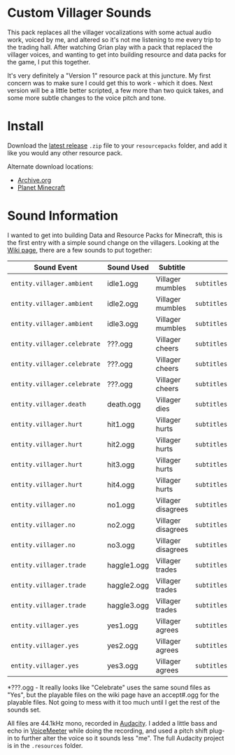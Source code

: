 # Custom Villager Sounds
This pack replaces all the villager vocalizations with some actual audio work, voiced by me, and altered so it's not me listening to me every trip to the trading hall. After watching Grian play with a pack that replaced the villager voices, and wanting to get into building resource and data packs for the game, I put this together.

It's very definitely a "Version 1" resource pack at this juncture. My first concern was to make sure I could get this to work - which it does. Next version will be a little better scripted, a few more than two quick takes, and some more subtle changes to the voice pitch and tone.

# Install
Download the [latest release](https://github.com/AnonJr/Minecraft-Villager-Voices/releases) `.zip` file to your `resourcepacks` folder, and add it like you would any other resource pack.

Alternate download locations:

 * [Archive.org](https://archive.org/details/Custom_Villager_Sounds-v1.0.0)
 * [Planet Minecraft](https://www.planetminecraft.com/texture-pack/custom-villager-sounds/)

# Sound Information
I wanted to get into building Data and Resource Packs for Minecraft, this is the first entry with a simple sound change on the villagers. Looking at the [Wiki page](https://minecraft.gamepedia.com/Villager), there are a few sounds to put together:

Sound Event | Sound Used | Subtitle | Subtitle ID | My Take
----- | -------- | ------------- | --------------- | -------
`entity.villager.ambient` | idle1.ogg | Villager mumbles | `subtitles.entity.villager.ambient` | "Hello"
`entity.villager.ambient` | idle2.ogg | Villager mumbles | `subtitles.entity.villager.ambient` | "How *you* doin?"
`entity.villager.ambient` | idle3.ogg | Villager mumbles | `subtitles.entity.villager.ambient` | "Hi"
`entity.villager.celebrate` | ???.ogg | Villager cheers | `subtitles.entity.villager.celebrate` | "?"
`entity.villager.celebrate` | ???.ogg | Villager cheers | `subtitles.entity.villager.celebrate` | "?"
`entity.villager.celebrate` | ???.ogg | Villager cheers | `subtitles.entity.villager.celebrate` | "?"
`entity.villager.death` | death.ogg | Villager dies | `subtitles.entity.villager.death` | "Avenge me"
`entity.villager.hurt` | hit1.ogg | Villager hurts | `subtitles.entity.villager.hurt` | "Owww"
`entity.villager.hurt` | hit2.ogg | Villager hurts | `subtitles.entity.villager.hurt` | "That's not a tickle"
`entity.villager.hurt` | hit3.ogg | Villager hurts | `subtitles.entity.villager.hurt` | "ooff"
`entity.villager.hurt` | hit4.ogg | Villager hurts | `subtitles.entity.villager.hurt` | "Engggghhhh"
`entity.villager.no` | no1.ogg | Villager disagrees | `subtitles.entity.villager.no` | "Oh no&hellip;"
`entity.villager.no` | no2.ogg | Villager disagrees | `subtitles.entity.villager.no` | "Nah"
`entity.villager.no` | no3.ogg | Villager disagrees | `subtitles.entity.villager.no` | "That's a no"
`entity.villager.trade` | haggle1.ogg | Villager trades | `subtitles.entity.villager.trading` | "Sure"
`entity.villager.trade` | haggle2.ogg | Villager trades | `subtitles.entity.villager.trading` | "I'll take it"
`entity.villager.trade` | haggle3.ogg | Villager trades | `subtitles.entity.villager.trading` | "Looks good to me"
`entity.villager.yes` | yes1.ogg | Villager agrees | `subtitles.entity.villager.yes` | "Oh yeah&hellip;"
`entity.villager.yes` | yes2.ogg | Villager agrees | `subtitles.entity.villager.yes` | "Yeah"
`entity.villager.yes` | yes3.ogg | Villager agrees | `subtitles.entity.villager.yes` | "That's a yes"

*???.ogg - It really looks like "Celebrate" uses the same sound files as "Yes", but the playable files on the wiki page have an accept#.ogg for the playable files. Not going to mess with it too much until I get the rest of the sounds set.

All files are 44.1kHz mono, recorded in [Audacity](https://www.audacityteam.org/). I added a little bass and echo in [VoiceMeeter](https://www.vb-audio.com/Voicemeeter/banana.htm) while doing the recording, and used a pitch shift plug-in to further alter the voice so it sounds less "me". The full Audacity project is in the `.resources` folder.